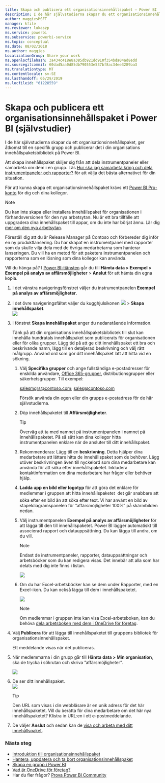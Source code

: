 ```yaml
---
title: Skapa och publicera ett organisationsinnehållspaket – Power BI
description: I de här självstudierna skapar du ett organisationsinnehållspaket, begränsar åtkomst till en specifik grupp och publicerar det i din organisations innehållspaketsbibliotek på Power BI.
author: maggiesMSFT
manager: kfile
ms.reviewer: lukaszp
ms.service: powerbi
ms.subservice: powerbi-service
ms.topic: conceptual
ms.date: 08/02/2018
ms.author: maggies
LocalizationGroup: Share your work
ms.openlocfilehash: 3a434c418e8a385db921dd910f354bda04ad8edd
ms.sourcegitcommit: 60dad5aa0d85db790553e537bf8ac34ee3289ba3
ms.translationtype: MT
ms.contentlocale: sv-SE
ms.lasthandoff: 05/29/2019
ms.locfileid: "61228559"
---
```

# <a name="create-and-publish-a-power-bi-organizational-content-pack-tutorial"></a>Skapa och publicera ett organisationsinnehållspaket i Power BI (självstudier)

I de här självstudierna skapar du ett organisationsinnehållspaket, ger åtkomst till en specifik grupp och publicerar det i din organisations innehållspaketsbibliotek på Power BI.

Att skapa innehållspaket skiljer sig från att dela instrumentpaneler eller samarbeta om dem i en grupp. Läs [Hur ska jag samarbeta kring och dela instrumentpaneler och rapporter?](service-how-to-collaborate-distribute-dashboards-reports.md) för att välja det bästa alternativet för din situation.

För att kunna skapa ett organisationsinnehållspaket krävs ett [Power BI Pro-konto](https://powerbi.microsoft.com/pricing) för dig och dina kollegor. 

> [!NOTE]
> Du kan inte skapa eller installera innehållspaket för organisationen i förhandsversionen för den nya arbetsytan. Nu är ett bra tillfälle att uppgradera dina innehållspaket till appar, om du inte har börjat ännu. Lär dig [mer om den nya arbetsytan](service-create-the-new-workspaces.md).
> 

Föreställ dig att du är Release Manager på Contoso och förbereder dig inför en ny produktlansering.  Du har skapat en instrumentpanel med rapporter som du skulle vilja dela med de övriga medarbetarna som hanterar lanseringen. Du vill ha en metod för att paketera instrumentpanelen och rapporterna som en lösning som dina kollegor kan använda. 

Vill du hänga på? I [Power BI-tjänsten](https://powerbi.com) går du till **Hämta data > Exempel > Exempel på analys av affärsmöjligheter** > **Anslut** för att hämta din egna kopia. 

1. I det vänstra navigeringsfönstret väljer du instrumentpanelen **Exempel på analys av affärsmöjligheter**.
2. I det övre navigeringsfältet väljer du kugghjulsikonen ![](media/service-organizational-content-pack-create-and-publish/cog.png) > **Skapa innehållspaket**.    
   ![](media/service-organizational-content-pack-create-and-publish/pbi_create_contpk.png)
3. I fönstret **Skapa innehållspaket** anger du nedanstående information.  
   
   Tänk på att din organisations innehållspaketsbibliotek till slut kan innehålla hundratals innehållspaket som publicerats för organisationen eller för olika grupper. Lägg tid på att ge ditt innehållspaket ett bra och beskrivande namn, lägg till en detaljerad beskrivning och välj rätt målgrupp.  Använd ord som gör ditt innehållspaket lätt att hitta vid en sökning.
   
   1. Välj **Specifika grupper** och ange fullständiga e-postadresser för enskilda användare, [Office 365-grupper](https://support.office.com/article/Create-a-group-in-Office-365-7124dc4c-1de9-40d4-b096-e8add19209e9), distributionsgrupper eller säkerhetsgrupper. Till exempel:
      
        salesmgrs@contoso.com; sales@contoso.com
      
      Försök använda din egen eller din grupps e-postadress för de här självstudierna.
   
   2. Döp innehållspaketet till **Affärsmöjligheter**.
   
      > [!TIP]
      > Överväg att ta med namnet på instrumentpanelen i namnet på innehållspaketet. På så sätt kan dina kollegor hitta instrumentpanelen enklare när de ansluter till ditt innehållspaket.
      > 
      > 
   
   3. Rekommenderas: Lägg till en **beskrivning**. Detta hjälper dina medarbetare att lättare hitta de innehållspaket som de behöver. Lägg utöver beskrivningen även till nyckelord som dina medarbetare kan använda för att söka efter innehållspaketet. Inkludera kontaktinformation om dina medarbetare har frågor eller behöver hjälp.
   
   4. **Ladda upp en bild eller logotyp** för att göra det enklare för medlemmar i gruppen att hitta innehållspaketet &#151; det går snabbare att söka efter en bild än att söka efter text. Vi har använt en bild av stapeldiagramspanelen för ”affärsmöjligheter 100%” på skärmbilden nedan.
   
   5. Välj instrumentpanelen **Exempel på analys av affärsmöjligheter** för att lägga till den till innehållspaketet.  Power BI lägger automatiskt till associerad rapport och datauppsättning. Du kan lägga till andra, om du vill.
   
      > [!NOTE]
      >  Endast de instrumentpaneler, rapporter, datauppsättningar och arbetsböcker som du kan redigera visas. Det innebär att alla som har delats med dig inte finns i listan.
      > 
      > 
   
      ![](media/service-organizational-content-pack-create-and-publish/cpwindow.png) 
   
   6. Om du har Excel-arbetsböcker kan se dem under Rapporter, med en Excel-ikon. Du kan också lägga till dem i innehållspaketet.
   
      ![](media/service-organizational-content-pack-create-and-publish/pbi_orgcontpkexcel.png)
   
      > [!NOTE]
      > Om medlemmar i gruppen inte kan visa Excel-arbetsboken, kan du behöva [dela arbetsboken med dem i OneDrive för företag](https://support.office.com/article/Share-documents-or-folders-in-Office-365-1fe37332-0f9a-4719-970e-d2578da4941c).
      > 
      > 
4. Välj **Publicera** för att lägga till innehållspaketet till gruppens bibliotek för organisationsinnehållspaket.  
   
   Ett meddelande visas när det publiceras. 
5. När medlemmarna i din grupp går till **Hämta data > Min organisation**, ska de trycka i sökrutan och skriva ”affärsmöjligheter”.
   
   ![](media/service-organizational-content-pack-create-and-publish/cp_searchbox.png) 
6. De ser ditt innehållspaket.  
   ![](media/service-organizational-content-pack-create-and-publish/powerbi-find-content-pack-organization.png) 
   
   > [!TIP]
   > Den URL som visas i din webbläsare är en unik adress för det här innehållspaketet.  Vill du berätta för dina medarbetare om det här nya innehållspaketet?  Klistra in URL:en i ett e-postmeddelande.
   > 
   > 
7. De väljer **Anslut** och sedan kan de [visa och arbeta med ditt innehållspaket](service-organizational-content-pack-copy-refresh-access.md). 

### <a name="next-steps"></a>Nästa steg
* [Introduktion till organisationsinnehållspaket](service-organizational-content-pack-introduction.md)  
* [Hantera, uppdatera och ta bort organisationsinnehållspaket](service-organizational-content-pack-manage-update-delete.md)  
* [Skapa en grupp i Power BI](service-create-distribute-apps.md)  
* [Vad är OneDrive för företag?](https://support.office.com/article/What-is-OneDrive-for-Business-187f90af-056f-47c0-9656-cc0ddca7fdc2)
* Har du fler frågor? [Prova Power BI Community](http://community.powerbi.com/)

